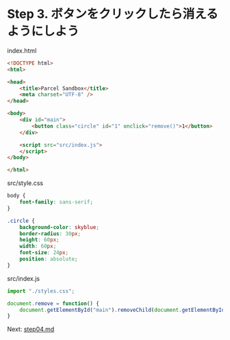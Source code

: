# Step 3. ボタンをクリックしたら消えるようにしよう

index.html

```html
<!DOCTYPE html>
<html>

<head>
	<title>Parcel Sandbox</title>
	<meta charset="UTF-8" />
</head>

<body>
	<div id="main">
		<button class="circle" id="1" onclick="remove()">1</button>
	</div>

	<script src="src/index.js">
	</script>
</body>

</html>
```

src/style.css

```css
body {
	font-family: sans-serif;
}

.circle {
	background-color: skyblue;
	border-radius: 30px;
	height: 60px;
	width: 60px;
	font-size: 24px;
	position: absolute;
}
```

src/index.js

```js
import "./styles.css";

document.remove = function() {
	document.getElementById("main").removeChild(document.getElementById("1"));
}
```

Next: [step04.md](./step04.md)
